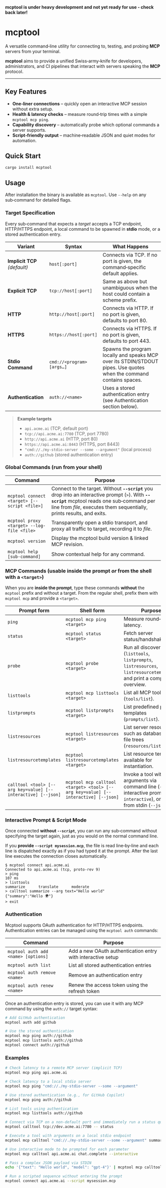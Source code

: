 **mcptool is under heavy development and not yet ready for use - check back later!**


# mcptool

A versatile command‑line utility for connecting to, testing, and probing
**MCP** servers from your terminal.

**mcptool** aims to provide a unified Swiss‑army‑knife for developers,
administrators, and CI pipelines that interact with servers speaking the
**MCP** protocol.

---

## Key Features

* **One‑liner connections** – quickly open an interactive MCP session without
  extra setup.
* **Health & latency checks** – measure round‑trip times with a simple `mcptool
  mcp ping`.
* **Capability discovery** – automatically probe which optional commands a
  server supports.
* **Script‑friendly output** – machine‑readable JSON and quiet modes for
  automation.

## Quick Start

```bash
cargo install mcptool
```

## Usage

After installation the binary is available as `mcptool`. Use `--help` on any sub‑command for detailed flags.


### Target Specification

Every sub‑command that expects a *target* accepts a TCP endpoint, HTTP/HTTPS endpoint,
a local command to be spawned in **stdio** mode, or a stored authentication entry.

| Variant                      | Syntax                    | What Happens                                                                                                        |
| ---------------------------- | ------------------------- | ------------------------------------------------------------------------------------------------------------------- |
| **Implicit TCP** *(default)* | `host[:port]`             | Connects via TCP. If no port is given, the command‑specific default applies.                                        |
| **Explicit TCP**             | `tcp://host[:port]`       | Same as above but unambiguous when the host could contain a scheme prefix.                                          |
| **HTTP**                     | `http://host[:port]`      | Connects via HTTP. If no port is given, defaults to port 80.                                                       |
| **HTTPS**                    | `https://host[:port]`     | Connects via HTTPS. If no port is given, defaults to port 443.                                                     |
| **Stdio Command**            | `cmd://<program> [args…]` | Spawns the program locally and speaks MCP over its STDIN/STDOUT pipes. Use quotes when the command contains spaces. |
| **Authentication**           | `auth://<name>`           | Uses a stored authentication entry (see Authentication section below).                                              |

> **Example targets**
>
> * `api.acme.ai` (TCP, default port)
> * `tcp://api.acme.ai:7780` (TCP, port 7780)
> * `http://api.acme.ai` (HTTP, port 80)
> * `https://api.acme.ai:8443` (HTTPS, port 8443)
> * `"cmd://./my‑stdio‑server --some --argument"` (local process)
> * `auth://github` (stored authentication entry)

### Global Commands (run from your shell)

| Command                                      | Purpose                                                                                                                                                                                                                 |
| -------------------------------------------- | ----------------------------------------------------------------------------------------------------------------------------------------------------------------------------------------------------------------------- |
| `mcptool connect <target> [--script <file>]` | Connect to the target. Without **`--script`** you drop into an interactive prompt (`>`). With **`--script`** mcptool reads one sub‑command per line from *file*, executes them sequentially, prints results, and exits. |
| `mcptool proxy <target> --log-file <file>`   | Transparently open a stdio transport, and proxy all traffic to target, recording it to *file*.                                                                                                                    |
| `mcptool version`                            | Display the mcptool build version & linked MCP revision.                                                                                                                                                                |
| `mcptool help [sub-command]`                 | Show contextual help for any command.                                                                                                                                                                                   |


### MCP Commands (usable inside the prompt *or* from the shell with a `<target>`)

When you are **inside the prompt**, type these commands **without** the `mcptool` prefix and without a target. From the regular shell, prefix them with `mcptool mcp` and provide a `<target>`.

| Prompt form                                   | Shell form                                                     | Purpose                                                                                                                       |
| --------------------------------------------- | -------------------------------------------------------------- | ----------------------------------------------------------------------------------------------------------------------------- |
| `ping`                                        | `mcptool mcp ping <target>`                                    | Measure round‑trip latency.                                                                                                   |
| `status`                                      | `mcptool status <target>`                                      | Fetch server status/handshake info.                                                                                           |
| `probe`                                       | `mcptool probe <target>`                                       | Run all discovery calls (`listtools`, `listprompts`, `listresources`, `listresourcetemplates`) and print a complete overview. |
| `listtools`                                   | `mcptool mcp listtools <target>`                               | List all MCP tools (`tools/list`).                                                                                            |
| `listprompts`                                 | `mcptool listprompts <target>`                                 | List predefined prompt templates (`prompts/list`).                                                                            |
| `listresources`                               | `mcptool listresources <target>`                               | List server resources such as databases or file trees (`resources/list`).                                                     |
| `listresourcetemplates`                       | `mcptool listresourcetemplates <target>`                       | List resource templates available for instantiation.                                                                          |
| `calltool <tool> [--arg key=value] [--interactive] [--json]` | `mcptool mcp calltool <target> <tool> [--arg key=value] [--interactive] [--json]` | Invoke a tool with arguments via command line (`--arg`), interactive prompts (`--interactive`), or JSON from stdin (`--json`). |

### Interactive Prompt & Script Mode

Once connected **without `--script`**, you can run any sub‑command without specifying the target again, just as you would on the normal command line.

If you **provide `--script mysession.mcp`**, the file is read line‑by‑line and each line is dispatched exactly as if you had typed it at the prompt. After the last line executes the connection closes automatically.

```text
$ mcptool connect api.acme.ai
Connected to api.acme.ai (tcp, proto‑rev 9)
> ping
107 ms
> listtools
summarize      translate      moderate
> calltool summarize --arg text="Hello world"
{"summary":"Hello 🌍"}
> exit
```

### Authentication

Mcptool supports OAuth authentication for HTTP/HTTPS endpoints. Authentication entries can be managed using the `mcptool auth` commands:

| Command                                      | Purpose                                                                                                                                |
| -------------------------------------------- | -------------------------------------------------------------------------------------------------------------------------------------- |
| `mcptool auth add <name> [options]`          | Add a new OAuth authentication entry with interactive setup                                                                            |
| `mcptool auth list`                          | List all stored authentication entries                                                                                                 |
| `mcptool auth remove <name>`                 | Remove an authentication entry                                                                                                         |
| `mcptool auth renew <name>`                  | Renew the access token using the refresh token                                                                                         |

Once an authentication entry is stored, you can use it with any MCP command by using the `auth://` target syntax:

```bash
# Add GitHub authentication
mcptool auth add github

# Use the stored authentication
mcptool mcp ping auth://github
mcptool mcp listtools auth://github
mcptool connect auth://github
```

### Examples

```bash
# Check latency to a remote MCP server (implicit TCP)
mcptool mcp ping api.acme.ai

# Check latency to a local stdio server
mcptool mcp ping "cmd://./my‑stdio‑server --some --argument"

# Use stored authentication (e.g., for GitHub Copilot)
mcptool mcp ping auth://github

# List tools using authentication
mcptool mcp listtools auth://github

# Connect via TCP on a non‑default port and immediately run a status query, then exit
mcptool calltool tcp://dev.acme.ai:7780 -- status

# Execute a tool with arguments on a local stdio endpoint
mcptool mcp calltool "cmd://./my‑stdio‑server --some --argument" summarize --arg text="Hello world"

# Use interactive mode to be prompted for each parameter
mcptool mcp calltool api.acme.ai chat.complete --interactive

# Pass a complex JSON payload via STDIN
echo '{"text": "Hello world", "model": "gpt-4"}' | mcptool mcp calltool api.acme.ai chat.complete --json

# Run a scripted sequence without entering the prompt
mcptool connect api.acme.ai --script mysession.mcp
```
